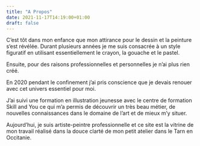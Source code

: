 ```yaml
---
title: "A Propos"
date: 2021-11-17T14:19:00+01:00
draft: false
---
```


C’est tôt dans mon enfance que mon attirance pour le dessin et la peinture s‘est révélée. Durant plusieurs années je me suis consacrée à un style figuratif en utilisant essentiellement le crayon, la gouache et le pastel.

Ensuite, pour des raisons professionnelles et personnelles je n’ai plus rien créé.

En 2020 pendant le confinement j’ai pris conscience que je devais renouer avec cet univers essentiel pour moi.

J’ai suivi une formation en illustration jeunesse avec le centre de formation Skill and You ce qui m’a permis de découvrir un très beau métier, de nouvelles connaissances dans le domaine de l’art et de mieux m’y situer.

Aujourd’hui, je suis artiste-peintre professionnelle et ce site est la vitrine de mon travail réalisé dans la douce clarté de mon petit atelier dans le Tarn en Occitanie.